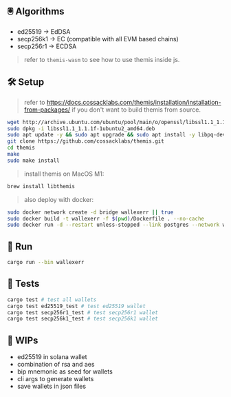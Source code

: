 

## 🖲 Algorithms

- ed25519   -> EdDSA
- secp256k1 -> EC (compatible with all EVM based chains)
- secp256r1 -> ECDSA

> refer to `themis-wasm` to see how to use themis inside js.

## 🛠️ Setup 

> refer to https://docs.cossacklabs.com/themis/installation/installation-from-packages/ if you don't want to build themis from source.

```bash
wget http://archive.ubuntu.com/ubuntu/pool/main/o/openssl/libssl1.1_1.1.1f-1ubuntu2_amd64.deb
sudo dpkg -i libssl1.1_1.1.1f-1ubuntu2_amd64.deb
sudo apt update -y && sudo apt upgrade && sudo apt install -y libpq-dev pkg-config build-essential libudev-dev libssl-dev librust-openssl-dev
git clone https://github.com/cossacklabs/themis.git
cd themis
make
sudo make install
```

> install themis on MacOS M1:

```bash
brew install libthemis
```

> also deploy with docker:

```bash 
sudo docker network create -d bridge wallexerr || true
sudo docker build -t wallexerr -f $(pwd)/Dockerfile . --no-cache
sudo docker run -d --restart unless-stopped --link postgres --network wallexerr --name wallexerr -p 7443:7442 -v $(pwd)/infra/assets/:/usr/src/app/assets -v $(pwd)/infra/logs/:/usr/src/app/logs wallexerr
```

## 🎯 Run

```bash
cargo run --bin wallexerr
```

## 🧪 Tests

```bash
cargo test # test all wallets
cargo test ed25519_test # test ed25519 wallet
cargo test secp256r1_test # test secp256r1 wallet
cargo test secp256k1_test # test secp256k1 wallet
```

## 🚧 WIPs

- ed25519 in solana wallet
- combination of rsa and aes
- bip mnemonic as seed for wallets
- cli args to generate wallets
- save wallets in json files